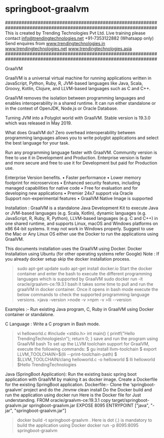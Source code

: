# springboot-graalvm
################################################################################################################
This is created by Trending Technologies Pvt Ltd.
Live training please contact info@trendingtechnologies.net
+91-7353122882 (Whatsapp only)
Send enquires from 
www.trendingtechnologies.in
www.trendingtechnologies.net
www.trendingtechnologies.asia
################################################################################################################



GraalVM

GraalVM is a universal virtual machine for running applications written in JavaScript, Python, Ruby, R, JVM-based languages like Java, Scala, Groovy, Kotlin, Clojure, and LLVM-based languages such as C and C++.

GraalVM removes the isolation between programming languages and enables interoperability in a shared runtime. It can run either standalone or in the context of OpenJDK, Node.js or Oracle Database.

Turning JVM into a Polyglot world with GraalVM.
Stable version is 19.3.0 which was released in May 2019.

What does GraalVM do?
Zero overhead interoperability between programming languages allows you to write polyglot applications and select the best language for your task.

Run any programming language faster with GraalVM.
Community version is free to use it in Development and Production.
Enterprise version is faster and more secure and free to use it for Development but paid for Production use.

Enterprise Version benefits.
    • Faster performance
    • Lower memory footprint for microservices
    •  Enhanced security features, including managed capabilities for native code
    •  Free for evaluation and for developing new applications
    •  Premier 24x7 support via Oracle Support non-experimental features
    •  GraalVM Native Image is supported
    
Installation : 
GraalVM is a standalone Java Development Kit to execute Java or JVM-based languages (e.g. Scala, Kotlin), dynamic languages (e.g. JavaScript, R, Ruby, R, Python), LLVM-based languages (e.g. C and C++) in one shared runtime, and supports Linux, macOS and Windows platforms on x86 64-bit systems.
It may not work in Windows properly. Suggest to use the Mac or Any Linux OS either use the Docker to run the applications using GraalVM.

This documents installation uses the GraalVM using Docker.
Docker Installation using Ubuntu (for other operating systems refer Google)
Note : If you already docker setup skip the docker installation process.
>sudo apt-get update
>sudo apt-get install docker.io
Start the docker container and enter the bash to execute the different programming languages which is supported by GraalVM
>sudo docker run -it oracle/graalvm-ce:19.3.1 bash
      it takes some time to pull and run the graalVM in docker container.
      Once it opens in bash mode execute the below commands to check the supported programming language versions.
      >java -version
      >node -v
      >npm -v
      >lli --version

Examples :-
Run existing Java program, C, Ruby in GraalVM using Docker container or standalone.

C Language :
Write a C program in Bash mode.
>vi helloworld.c
#include <stdio.h>
int main()
{
        printf("Hello TrendingTechnologies\n");
        return 0;
}
save and run the program using GraalVM bash
To set up the LLVM toolchain support for GraalVM, execute the following commands:
$ gu install llvm-toolchain
$ export LLVM_TOOLCHAIN=$(lli --print-toolchain-path)
$ $LLVM_TOOLCHAIN/clang helloworld.c -o helloworld
$ lli helloworld
$Hello TrendingTechnologies

Java (SpringBoot Application):
Run the existing basic spring boot application with GraalVM by making it as docker image.
Create a Dockerfile for the existing SpringBoot application.
Dockerfile:-
Clone the ‘springboot-graalvm’ project and do the ./mvnw clean install
Do the Docker build and run the application using docker run
Here is the Docker file for Just understanding.
FROM oracle/graalvm-ce:19.3.1
copy target/springboot-graalvm.jar springboot-graalvm.jar
EXPOSE 8095
ENTRYPOINT ["java", "-jar", "springboot-graalvm.jar"]

>docker build -t springboot-graalvm .
Here is dot (.) is mandatory to build the application using Docker
>docker run -p 8095:8095 springboot-graalvm
